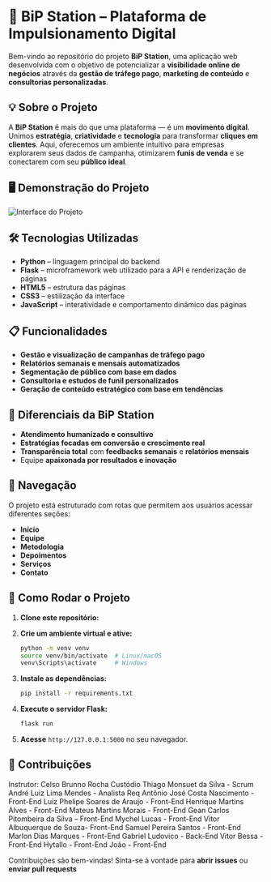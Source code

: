 # 🚀 BiP Station – Plataforma de Impulsionamento Digital

Bem-vindo ao repositório do projeto **BiP Station**, uma aplicação web desenvolvida com o objetivo de potencializar a **visibilidade online de negócios** através da **gestão de tráfego pago**, **marketing de conteúdo** e **consultorias personalizadas**.

## 💡 Sobre o Projeto

A **BiP Station** é mais do que uma plataforma — é um **movimento digital**. Unimos **estratégia**, **criatividade** e **tecnologia** para transformar **cliques em clientes**. Aqui, oferecemos um ambiente intuitivo para empresas explorarem seus dados de campanha, otimizarem **funis de venda** e se conectarem com seu **público ideal**.

## 🖥️ Demonstração do Projeto

![Interface do Projeto](static/assets/img/bipstation.png)

## 🛠️ Tecnologias Utilizadas

- **Python** – linguagem principal do backend
- **Flask** – microframework web utilizado para a API e renderização de páginas
- **HTML5** – estrutura das páginas
- **CSS3** – estilização da interface
- **JavaScript** – interatividade e comportamento dinâmico das páginas

## 📋 Funcionalidades

- **Gestão e visualização de campanhas de tráfego pago**
- **Relatórios semanais e mensais automatizados**
- **Segmentação de público com base em dados**
- **Consultoria e estudos de funil personalizados**
- **Geração de conteúdo estratégico com base em tendências**

## 🧠 Diferenciais da BiP Station

- **Atendimento humanizado e consultivo**
- **Estratégias focadas em conversão e crescimento real**
- **Transparência total** com **feedbacks semanais** e **relatórios mensais**
- Equipe **apaixonada por resultados e inovação**

## 📍 Navegação

O projeto está estruturado com rotas que permitem aos usuários acessar diferentes seções:

- **Início**
- **Equipe**
- **Metodologia**
- **Depoimentos**
- **Serviços**
- **Contato**

## 🏁 Como Rodar o Projeto

1. **Clone este repositório:**

2. **Crie um ambiente virtual e ative:**

   ```bash
   python -m venv venv
   source venv/bin/activate  # Linux/macOS
   venv\Scripts\activate     # Windows
   ```

3. **Instale as dependências:**

   ```bash
   pip install -r requirements.txt
   ```

4. **Execute o servidor Flask:**

   ```bash
   flask run
   ```

5. **Acesse** `http://127.0.0.1:5000` no seu navegador.

## 🤝 Contribuições

Instrutor: Celso Brunno Rocha Custódio
Thiago Monsuet da Silva - Scrum
André Luiz Lima Mendes - Analista Req
Antônio José Costa Nascimento - Front-End
Luiz Phelipe Soares de Araujo - Front-End
Henrique Martins Alves - Front-End
Mateus Martins Morais - Front-End
Gean Carlos Pitombeira da Silva – Front-End
Mychel Lucas - Front-End
Vitor Albuquerque de Souza- Front-End
Samuel Pereira Santos - Front-End
Marlon Dias Marques - Front-End
Gabriel Ludovico - Back-End
Vitor Bessa - Front-End
Hytallo - Front-End
João - Front-End





Contribuições são bem-vindas! Sinta-se à vontade para **abrir issues** ou **enviar pull requests**

